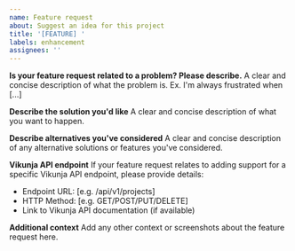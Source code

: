 ```yaml
---
name: Feature request
about: Suggest an idea for this project
title: '[FEATURE] '
labels: enhancement
assignees: ''
---
```


**Is your feature request related to a problem? Please describe.**
A clear and concise description of what the problem is. Ex. I'm always frustrated when [...]

**Describe the solution you'd like**
A clear and concise description of what you want to happen.

**Describe alternatives you've considered**
A clear and concise description of any alternative solutions or features you've considered.

**Vikunja API endpoint**
If your feature request relates to adding support for a specific Vikunja API endpoint, please provide details:
- Endpoint URL: [e.g. /api/v1/projects]
- HTTP Method: [e.g. GET/POST/PUT/DELETE]
- Link to Vikunja API documentation (if available)

**Additional context**
Add any other context or screenshots about the feature request here.
